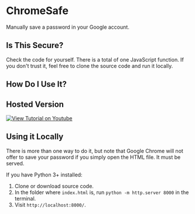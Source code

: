 # ChromeSafe

Manually save a password in your Google account.

## Is This Secure?

Check the code for yourself. There is a total of one JavaScript function. If you don't trust it, feel free to clone the source code and run it locally.

## How Do I Use It?

## Hosted Version

[![View Tutorial on Youtube](http://img.youtube.com/vi/oAI_YE-alqU/0.jpg)](https://youtu.be/oAI_YE-alqU)

## Using it Locally

There is more than one way to do it, but note that Google Chrome will not offer to save your password if you simply open the HTML file. It must be served.

If you have Python 3+ installed:

1. Clone or download source code.
2. In the folder where `index.html` is, run `python -m http.server 8000` in the terminal.
3. Visit `http://localhost:8000/`.
